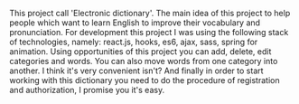This project call 'Electronic dictionary'. The main idea of this project to help people which want to learn English to improve their vocabulary and pronunciation. For development this project I was using the following stack of technologies, namely: react.js, hooks, es6, ajax, sass, spring for animation. Using opportunities of this project you can add, delete, edit categories and words. You can also move words from one category into another. I think it's very convenient isn't? And finally in order to start working with this dictionary you need to do the procedure of registration and authorization, I promise you it's easy.
